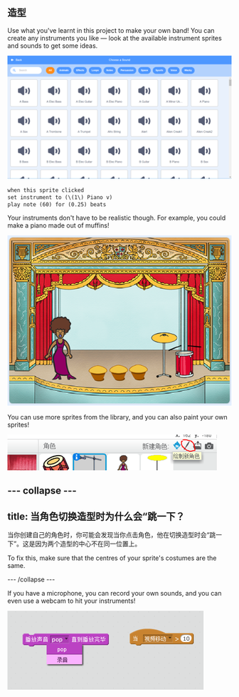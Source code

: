 ## 造型

Use what you've learnt in this project to make your own band! You can create any instruments you like — look at the available instrument sprites and sounds to get some ideas.

![截图](images/band-ideas-sounds.png)

```blocks3
when this sprite clicked
set instrument to (\(1\) Piano v)
play note (60) for (0.25) beats
```

Your instruments don't have to be realistic though. For example, you could make a piano made out of muffins!

![截屏](images/band-piano.png)

You can use more sprites from the library, and you can also paint your own sprites!

![截图](images/band-draw.png)

## \--- collapse \---

## title: 当角色切换造型时为什么会“跳一下？

当你创建自己的角色时，你可能会发现当你点击角色，他在切换造型时会“跳一下”。这是因为两个造型的中心不在同一位置上。

To fix this, make sure that the centres of your sprite's costumes are the same.

\--- /collapse \---

If you have a microphone, you can record your own sounds, and you can even use a webcam to hit your instruments!

![截屏](images/band-io.png)